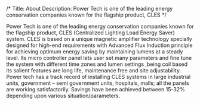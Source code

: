 /*
Title: About
Description: Power Tech is one of the leading energy conservation companies known for the flagship product, CLES
*/

Power Tech is one of the leading energy conservation companies known for the flagship product, CLES (Centralized Lighting Load Energy Saver) system. CLES is based on a unique magnetic amplifier technology specially designed for high-end requirements with Advanced Flux Induction principle for achieving optimum energy saving by maintaining lumens at a steady level. Its micro controller panel lets user set many parameters and fine tune the system with different time zones and lumen settings ,being coil based its salient features are long life, maintenance free and site adjustability. Power tech has a track record of installing CLES systems in large industrial units, government – semi government units, hospitals, malls; all the panels are working satisfactorily. Savings have been achieved between 15-32% depending upon various situation/parameters.